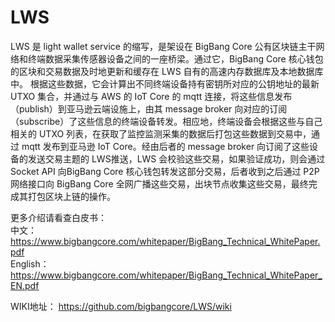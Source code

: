 # LWS
LWS 是 light wallet service 的缩写，是架设在 BigBang Core 公有区块链主干网络和终端数据采集传感器设备之间的一座桥梁。通过它，BigBang Core 核心钱包的区块和交易数据及时地更新和缓存在 LWS 自有的高速内存数据库及本地数据库中。
根据这些数据，它会计算出不同终端设备持有密钥所对应的公钥地址的最新 UTXO 集合，并通过与 AWS 的 IoT Core 的 mqtt 连接，将这些信息发布（publish）到亚马逊云端设施上，由其 message broker 向对应的订阅（subscribe）了这些信息的终端设备转发。相应地，终端设备会根据这些与自己相关的 UTXO 列表，在获取了监控监测采集的数据后打包这些数据到交易中，通过 mqtt 发布到亚马逊 IoT Core。经由后者的 message broker 向订阅了这些设备的发送交易主题的 LWS推送，LWS 会校验这些交易，如果验证成功，则会通过 Socket API 向BigBang Core 核心钱包转发这部分交易，后者收到之后通过 P2P 网络接口向 BigBang Core 全网广播这些交易，出块节点收集这些交易，最终完成其打包区块上链的操作。

更多介绍请看查白皮书：  
中文：https://www.bigbangcore.com/whitepaper/BigBang_Technical_WhitePaper.pdf  
English：https://www.bigbangcore.com/whitepaper/BigBang_Technical_WhitePaper_EN.pdf

WIKI地址：
https://github.com/bigbangcore/LWS/wiki
